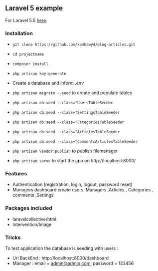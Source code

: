 ## Laravel 5 example ##

For Laravel 5.5 [here](https://laravel.com/docs/5.5/).

### Installation ###

* `git clone https://github.com/kamhawy4/blog-articles.git`
* `cd projectname`
* `composer install`
* `php artisan key:generate`
* Create a database and inform *.env*
* `php artisan migrate --seed` to create and populate tables

 * `php artisan db:seed --class="UsersTableSeeder`

 * `php artisan db:seed --class="SettingsTableSeeder`

 * `php artisan db:seed --class="CategoriesTableSeeder`

 * `php artisan db:seed --class="ArticlesTableSeeder`

 * `php artisan db:seed --class="CommentsArticlesTableSeeder`

* `php artisan vendor:publish` to publish filemanager

* `php artisan serve` to start the app on http://localhost:8000/


### Features ###

* Authentication (registration, login, logout, password reset)
* Managers dashboard create users, Managers ,Articles , Categories , comments ,Settings

### Packages included ###

* laravelcollective/html
* Intervention/Image

### Tricks ###

To test application the database is seeding with users :
* Url BackEnd : http://localhost:8000/dashboard
* Manager : email = admin@admin.com, password = 123456
